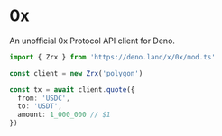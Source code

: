 # 0x

An unofficial 0x Protocol API client for Deno.

```ts
import { Zrx } from 'https://deno.land/x/0x/mod.ts'

const client = new Zrx('polygon')

const tx = await client.quote({
  from: 'USDC',
  to: 'USDT',
  amount: 1_000_000 // $1
})
```
